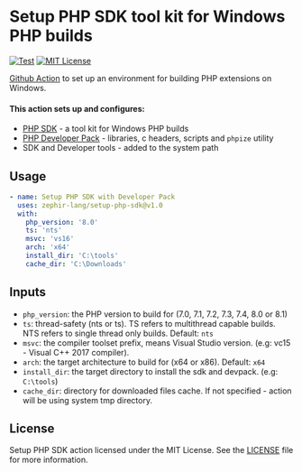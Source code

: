 # Setup PHP SDK tool kit for Windows PHP builds

[![Test][test badge]][actions link]
[![MIT License][license badge]](./LICENSE)

[Github Action][ga-link] to set up an environment for building PHP extensions on Windows.

#### This action sets up and configures:

- [PHP SDK][php-sdk-link] - a tool kit for Windows PHP builds
- [PHP Developer Pack][php-dev-pack-link] - libraries, c headers, scripts and `phpize` utility
- SDK and Developer tools - added to the system path

## Usage

```yaml
- name: Setup PHP SDK with Developer Pack
  uses: zephir-lang/setup-php-sdk@v1.0
  with:
    php_version: '8.0'
    ts: 'nts'
    msvc: 'vs16'
    arch: 'x64'
    install_dir: 'C:\tools'
    cache_dir: 'C:\Downloads'
```

## Inputs

- `php_version`: the PHP version to build for (7.0, 7.1, 7.2, 7.3, 7.4, 8.0 or 8.1)
- `ts`: thread-safety (nts or ts). TS refers to multithread capable builds. NTS refers to single thread only builds. Default: `nts`
- `msvc`: the compiler toolset prefix, means Visual Studio version. (e.g: vc15 - Visual C++ 2017 compiler).
- `arch`: the target architecture to build for (x64 or x86). Default: `x64`
- `install_dir`: the target directory to install the sdk and devpack. (e.g: `C:\tools`)
- `cache_dir`: directory for downloaded files cache. If not specified - action will be using system tmp directory.


## License

Setup PHP SDK action licensed under the MIT License. See the [LICENSE](./LICENSE) file for more information.

<!-- All external links should be here -->
[ga-link]:              https://github.com/features/actions
[php-sdk-link]:         https://github.com/microsoft/php-sdk-binary-tools
[php-dev-pack-link]:    https://windows.php.net/

[test badge]:           https://github.com/zephir-lang/setup-php-sdk/actions/workflows/main.yml/badge.svg
[actions link]:         https://github.com/zephir-lang/setup-php-sdk/actions
[license badge]:        https://poser.pugx.org/phalcon/zephir/license.svg
